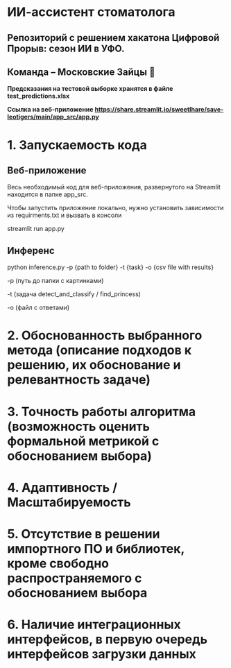 # ИИ-ассистент стоматолога
## Репозиторий с решением хакатона Цифровой Прорыв: сезон ИИ в УФО.
## Команда – Московские Зайцы 🐰

__Предсказания на тестовой выборке хранятся в файле test_predictions.xlsx__

__Ссылка на веб-приложение https://share.streamlit.io/sweetlhare/save-leotigers/main/app_src/app.py__

# 1. Запускаемость кода

## Веб-приложение

Весь необходимый код для веб-приложения, развернутого на Streamlit находится в папке app_src.

Чтобы запустить приложение локально, нужно установить зависимости из requirments.txt и вызвать в консоли 

streamlit run app.py

## Инференс

python inference.py -p {path to folder} -t {task} -o {csv file with results}

-p (путь до папки с картинками)

-t (задача detect_and_classify / find_princess)

-o (файл с ответами)

# 2. Обоснованность выбранного метода (описание подходов к решению, их обоснование и релевантность задаче)


# 3. Точность работы алгоритма (возможность оценить формальной метрикой с обоснованием выбора)


# 4. Адаптивность /Масштабируемость


# 5. Отсутствие в решении импортного ПО и библиотек, кроме свободно распространяемого с обоснованием выбора


# 6. Наличие интеграционных интерфейсов, в первую очередь интерфейсов загрузки данных


